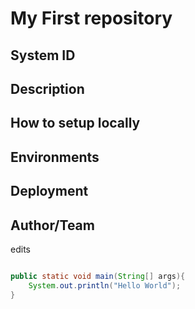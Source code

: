 # My First repository

## System ID 

## Description

## How to setup locally

## Environments

## Deployment

## Author/Team

edits



```java

public static void main(String[] args){
    System.out.println("Hello World");
}
```